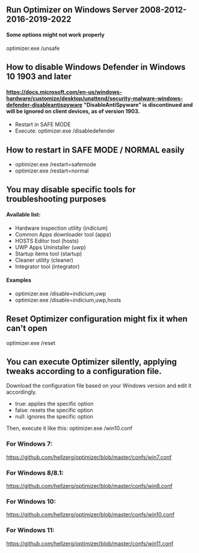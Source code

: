 ## Run Optimizer on Windows Server 2008-2012-2016-2019-2022 ##
#### Some options might not work properly ####
optimizer.exe /unsafe

## How to disable Windows Defender in Windows 10 1903 and later ##
#### https://docs.microsoft.com/en-us/windows-hardware/customize/desktop/unattend/security-malware-windows-defender-disableantispyware "DisableAntiSpyware" is discontinued and will be ignored on client devices, as of version 1903. ####

- Restart in SAFE MODE
- Execute: optimizer.exe /disabledefender

## How to restart in SAFE MODE / NORMAL easily ##

- optimizer.exe /restart=safemode
- optimizer.exe /restart=normal

## You may disable specific tools for troubleshooting purposes ##
#### Available list: ####

* Hardware inspection utility (indicium)
* Common Apps downloader tool (apps)
* HOSTS Editor tool (hosts)
* UWP Apps Uninstaller (uwp)
* Startup items tool (startup)
* Cleaner utility (cleaner)
* Integrator tool (integrator)

#### Examples ####

- optimizer.exe /disable=indicium,uwp
- optimizer.exe /disable=indicium,uwp,hosts

## Reset Optimizer configuration might fix it when can't open ##
optimizer.exe /reset

## You can execute Optimizer silently, applying tweaks according to a configuration file. ##

Download the configuration file based on your Windows version and edit it accordingly.

* true: applies the specific option
* false: resets the specific option
* null: ignores the specific option

Then, execute it like this: optimizer.exe /win10.conf

### For Windows 7: ###
https://github.com/hellzerg/optimizer/blob/master/confs/win7.conf

### For Windows 8/8.1: ###
https://github.com/hellzerg/optimizer/blob/master/confs/win8.conf

### For Windows 10: ###
https://github.com/hellzerg/optimizer/blob/master/confs/win10.conf

### For Windows 11: ###
https://github.com/hellzerg/optimizer/blob/master/confs/win11.conf


